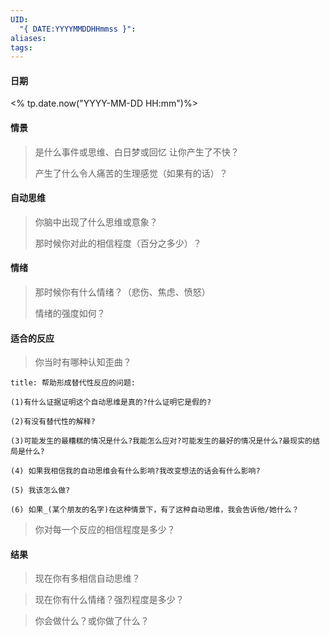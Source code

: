 ```yaml
---
UID:
  "{ DATE:YYYYMMDDHHmmss }": 
aliases: 
tags:
---
```


#### 日期
<% tp.date.now("YYYY-MM-DD HH:mm")%>

#### 情景

> 是什么事件或思维、白日梦或回忆 让你产生了不快？
>
> 产生了什么令人痛苦的生理感觉（如果有的话）？



#### 自动思维

> 你脑中出现了什么思维或意象？
>
> 那时候你对此的相信程度（百分之多少）？


#### 情绪

> 那时候你有什么情绪？（悲伤、焦虑、愤怒）
>
> 情绪的强度如何？


#### 适合的反应

> 你当时有哪种认知歪曲？

```ad-quote
title: 帮助形成替代性反应的问题:

(1)有什么证据证明这个自动思维是真的?什么证明它是假的?

(2)有没有替代性的解释?

(3)可能发生的最糟糕的情况是什么?我能怎么应对?可能发生的最好的情况是什么?最现实的结局是什么?

(4) 如果我相信我的自动思维会有什么影响?我改变想法的话会有什么影响? 

(5) 我该怎么做? 

(6) 如果_(某个朋友的名字)在这种情景下，有了这种自动思维，我会告诉他/她什么？

```

> 你对每一个反应的相信程度是多少？


#### 结果

> 现在你有多相信自动思维？



> 现在你有什么情绪？强烈程度是多少？



> 你会做什么？或你做了什么？


